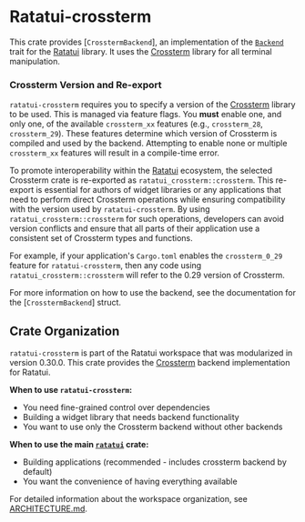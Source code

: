 # Ratatui-crossterm

<!-- cargo-rdme start -->

This crate provides [`CrosstermBackend`], an implementation of the [`Backend`] trait for the
[Ratatui] library. It uses the [Crossterm] library for all terminal manipulation.

### Crossterm Version and Re-export

`ratatui-crossterm` requires you to specify a version of the [Crossterm] library to be used.
This is managed via feature flags. You **must** enable one, and only one, of the available
`crossterm_xx` features (e.g., `crossterm_28`, `crossterm_29`). These features determine which
version of Crossterm is compiled and used by the backend. Attempting to enable none or multiple
`crossterm_xx` features will result in a compile-time error.

To promote interoperability within the [Ratatui] ecosystem, the selected Crossterm crate is
re-exported as `ratatui_crossterm::crossterm`. This re-export is essential for authors of widget
libraries or any applications that need to perform direct Crossterm operations while ensuring
compatibility with the version used by `ratatui-crossterm`. By using
`ratatui_crossterm::crossterm` for such operations, developers can avoid version conflicts and
ensure that all parts of their application use a consistent set of Crossterm types and
functions.

For example, if your application's `Cargo.toml` enables the `crossterm_0_29` feature for
`ratatui-crossterm`, then any code using `ratatui_crossterm::crossterm` will refer to the
0.29 version of Crossterm.

For more information on how to use the backend, see the documentation for the
[`CrosstermBackend`] struct.

[Ratatui]: https://ratatui.rs
[Crossterm]: https://crates.io/crates/crossterm
[`Backend`]: ratatui_core::backend::Backend

## Crate Organization

`ratatui-crossterm` is part of the Ratatui workspace that was modularized in version 0.30.0.
This crate provides the [Crossterm] backend implementation for Ratatui.

**When to use `ratatui-crossterm`:**

- You need fine-grained control over dependencies
- Building a widget library that needs backend functionality
- You want to use only the Crossterm backend without other backends

**When to use the main [`ratatui`] crate:**

- Building applications (recommended - includes crossterm backend by default)
- You want the convenience of having everything available

For detailed information about the workspace organization, see [ARCHITECTURE.md].

[`ratatui`]: https://crates.io/crates/ratatui
[ARCHITECTURE.md]: https://github.com/ratatui/ratatui/blob/main/ARCHITECTURE.md

<!-- cargo-rdme end -->
